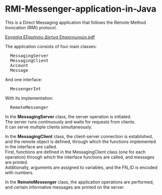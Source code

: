 # RMI-Messenger-application-in-Java
This is a Direct Messaging application that follows the Remote Method Invocation (RMI) protocol.

[Εργασία Εξαμήνου Δίκτυα Επικοινωνιώv.pdf](https://github.com/user-attachments/files/16419704/v.pdf)

The application consists of four main classes:
<pre>
  MessagingServer
  MessagingClient
  Account
  Message
</pre>
And one interface:
<pre>
  MessengerInt  
</pre>
With its implementation:
<pre>
  RemoteMessenger
</pre>
 
In the **MessagingServer** class, the server operation is initiated.\
The server runs continuously and waits for requests from clients.\
It can serve multiple clients simultaneously.

In the **MessagingClient** class, the client-server connection is established, and the remote object is defined, through which the functions implemented in the interface are called.\
First, functions are defined in the MessagingClient class (one for each operation) through which the interface functions are called, and messages are printed.\
Additionally, arguments are assigned to variables, and the FN_ID is encoded with numbers.

In the **RemoteMessenger** class, the application operations are performed, and certain informative messages are printed on the server.
